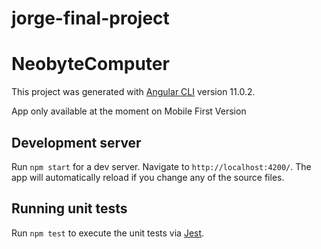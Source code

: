 # jorge-final-project

# NeobyteComputer

This project was generated with [Angular CLI](https://github.com/angular/angular-cli) version 11.0.2.

App only available at the moment on Mobile First Version

## Development server

Run `npm start` for a dev server. Navigate to `http://localhost:4200/`. The app will automatically reload if you change any of the source files.

## Running unit tests

Run `npm test` to execute the unit tests via [Jest](https://jestjs.io/).

